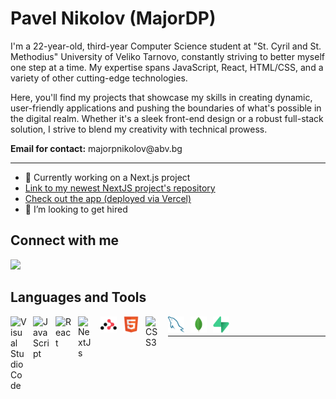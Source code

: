 <h1>Pavel Nikolov (MajorDP)</h1>

<p>I'm a 22-year-old, third-year Computer Science student at "St. Cyril and St. Methodius" University of Veliko Tarnovo, constantly striving to better myself one step at a time. My expertise spans JavaScript, React, HTML/CSS, and a variety of other cutting-edge technologies.</p>

<p>Here, you'll find my projects that showcase my skills in creating dynamic, user-friendly applications and pushing the boundaries of what's possible in the digital realm. Whether it's a sleek front-end design or a robust full-stack solution, I strive to blend my creativity with technical prowess.</p>

<p><strong>Email for contact:</strong> majorpnikolov@abv.bg</p>

<hr>
<ul>
    <li>🌱 Currently working on a Next.js project </li>
    <li><a href="https://github.com/MajorDP/Ecommerce">Link to my newest NextJS project's repository</a></li>
    <li> <a href="href="https://ecommerce-pi-one-22.vercel.app/"">Check out the app (deployed via Vercel)</a></li>
    <li>👯 I’m looking to get hired</li>
    
</ul>

<h2>Connect with me</h2>
<p>
    <a href="https://www.linkedin.com/in/pavel-nikolov-51a436318"><img src="https://github.com/dheereshagrwal/colored-icons/blob/master/public/logos/linkedin/linkedin.svg"/></a>
</p>

<h2>Languages and Tools</h2>
<p>
    <img align="left" alt="Visual Studio Code" width="26px" src="https://cdn.jsdelivr.net/gh/devicons/devicon/icons/vscode/vscode-original.svg" style="margin-right: 10px;"/>
    <img align="left" alt="JavaScript" width="26px" src="https://cdn.jsdelivr.net/gh/devicons/devicon/icons/javascript/javascript-original.svg" style="margin-right: 10px;"/>
    <img align="left" alt="React" width="26px" src="https://cdn.jsdelivr.net/gh/devicons/devicon/icons/react/react-original.svg" style="margin-right: 10px;"/>
    <img align="left" alt="NextJs" width="26px" src="https://github.com/dheereshagrwal/colored-icons/blob/master/public/logos/nextjs/nextjs-light.svg" style="margin-right: 10px;"/>
    <img align="left" alt="ReactRouter" width="26px" src="https://github.com/devicons/devicon/blob/v2.16.0/icons/reactrouter/reactrouter-original.svg" style="margin-right: 10px;"/>
    <img align="left" alt="HTML" width="26px" src="https://github.com/devicons/devicon/blob/v2.16.0/icons/html5/html5-original.svg" style="margin-right: 10px;"/>
    <img align="left" alt="CSS3" width="26px" src="https://cdn.jsdelivr.net/gh/devicons/devicon/icons/css3/css3-original.svg" style="margin-right: 10px;"/>
    <img align="left" alt="MySQL" width="26px" src="https://github.com/devicons/devicon/blob/v2.16.0/icons/mysql/mysql-original.svg" style="margin-right: 10px;"/>
    <img align="left" alt="MongoDB" width="26px" src="https://github.com/devicons/devicon/blob/v2.16.0/icons/mongodb/mongodb-original.svg" style="margin-right: 10px;"/>
    <img align="left" alt="Supabase" width="26px" src="https://github.com/devicons/devicon/blob/v2.16.0/icons/supabase/supabase-original.svg"/>
</p>
<br>
<hr>


<!--
**MajorDP/MajorDP** is a ✨ _special_ ✨ repository because its `README.md` (this file) appears on your GitHub profile.

Here are some ideas to get you started:

- 🔭 I’m currently working on ...
- 🌱 I’m currently learning ...
- 👯 I’m looking to collaborate on ...
- 🤔 I’m looking for help with ...
- 💬 Ask me about ...
- 📫 How to reach me: ...
- 😄 Pronouns: ...
- ⚡ Fun fact: ...
-->
